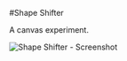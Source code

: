 
#Shape Shifter

A canvas experiment.

![Shape Shifter - Screenshot](https://github.com/chaochao11/countdown/shape-shifter.jpg)